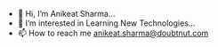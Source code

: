 - 👋 Hi, I’m Anikeat Sharma...
- 👀 I’m interested in Learning New Technologies...
- 📫 How to reach me anikeat.sharma@doubtnut.com
 
<!---
anikeat-1202/anikeat-1202 is a ✨ special ✨ repository because its `README.md` (this file) appears on your GitHub profile.
You can click the Preview link to take a look at your changes.
--->
